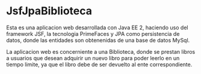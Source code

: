 # JsfJpaBiblioteca

Esta es una aplicacion web desarrollada con Java EE 2, haciendo uso del framework JSF, la tecnologia PrimeFaces y JPA como persistencia de datos, donde las entidades
son obtenenidas de una base de datos MySql.

La aplicacion web es concerniente a una Biblioteca, donde se prestan libros a usuarios que desean adquirir un nuevo libro para poder leerlo en un tiempo 
limite, ya que el libro debe de ser devuelto al ente correspondiente.
